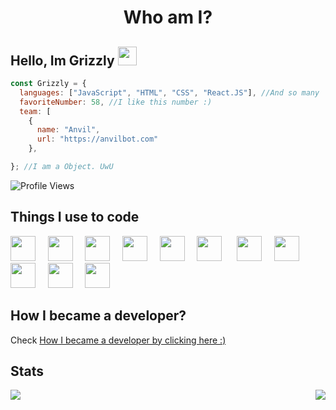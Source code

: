 <!-- You found this secret 👏 -->
<!--
My secret things 👀 

- I code more hours 
- I am a gamer too 
- I play minecraft ;-;
-->

<h1 align="center">Who am I?</h1>

## Hello, Im Grizzly <img src="https://raw.githubusercontent.com/SudhanPlayz/SudhanPlayz/master/images/WaveIcon.gif" width="30px">

```js
const Grizzly = {
  languages: ["JavaScript", "HTML", "CSS", "React.JS"], //And so many
  favoriteNumber: 58, //I like this number :)
  team: [
    {
      name: "Anvil",
      url: "https://anvilbot.com"
    },

}; //I am a Object. UwU
```
![Profile Views](https://komarev.com/ghpvc/?username=GrizzlyPlays&blue)
## Things I use to code

<img src="https://devicons.github.io/devicon/devicon.git/icons/html5/html5-plain.svg" width="40px">&nbsp;&nbsp;&nbsp;&nbsp;&nbsp;<img src="https://devicons.github.io/devicon/devicon.git/icons/css3/css3-plain.svg" width="40px">&nbsp;&nbsp;&nbsp;&nbsp;&nbsp;<img src="https://devicons.github.io/devicon/devicon.git/icons/javascript/javascript-original.svg" width="40px">&nbsp;&nbsp;&nbsp;&nbsp;&nbsp;<img src="https://devicons.github.io/devicon/devicon.git/icons/nodejs/nodejs-plain.svg" width="40px">&nbsp;&nbsp;&nbsp;&nbsp;&nbsp;<img src="https://devicons.github.io/devicon/devicon.git/icons/express/express-original.svg" width="40px">&nbsp;&nbsp;&nbsp;&nbsp;&nbsp;<img src="https://devicons.github.io/devicon/devicon.git/icons/git/git-original.svg" width="40px">&nbsp;&nbsp;&nbsp;&nbsp;&nbsp;&nbsp;<img src="https://devicons.github.io/devicon/devicon.git/icons/github/github-original.svg" width="40px">&nbsp;&nbsp;&nbsp;&nbsp;&nbsp;<img src="https://devicons.github.io/devicon/devicon.git/icons/mongodb/mongodb-original.svg" width="40px">&nbsp;&nbsp;&nbsp;&nbsp;&nbsp;<img src="https://devicons.github.io/devicon/devicon.git/icons/npm/npm-original-wordmark.svg" width="40px">&nbsp;&nbsp;&nbsp;&nbsp;&nbsp;<img src="https://devicons.github.io/devicon/devicon.git/icons/ubuntu/ubuntu-plain.svg" width="40px">&nbsp;&nbsp;&nbsp;&nbsp;&nbsp;<img src="https://devicons.github.io/devicon/devicon.git/icons/electron/electron-original.svg" width="40px">

## How I became a developer?
Check [How I became a developer by clicking here :)](https://https://anvilbot.com/update/pages/grizzly)

## Stats
<img align="left" src="https://github-readme-stats.vercel.app/api?username=GrizzlyPlays&theme=tokyonight"><img align="right" src="https://github-readme-stats.vercel.app/api/top-langs/?username=GrizzlyPlays&theme=tokyonight&hide=batchfile">
